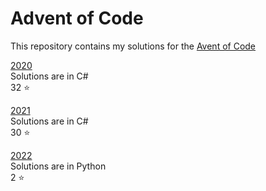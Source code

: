 # Advent of Code

This repository contains my solutions for the [Avent of Code](https://adventofcode.com/)

[2020](https://github.com/AdeZwart/advent-of-code/tree/main/2020/dotnet)  
Solutions are in C#  
32 :star:

[2021](https://github.com/AdeZwart/advent-of-code/tree/main/2021/dotnet)  
Solutions are in C#  
30 :star:

[2022](https://github.com/AdeZwart/advent-of-code/tree/main/2022/Python)  
Solutions are in Python  
2 :star: